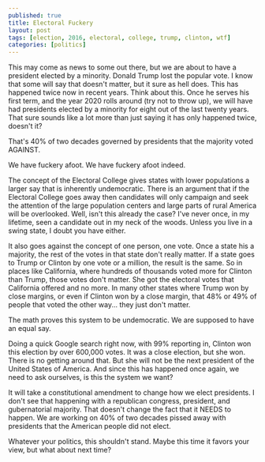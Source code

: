 ```yaml
---
published: true
title: Electoral Fuckery
layout: post
tags: [election, 2016, electoral, college, trump, clinton, wtf]
categories: [politics]
---
```

This may come as news to some out there, but we are about to have a president elected by a minority. Donald Trump lost the popular vote. I know that some will say that doesn't matter, but it sure as hell does. This has happened twice now in recent years. Think about this. Once he serves his first term, and the year 2020 rolls around (try not to throw up), we will have had presidents elected by a minority for eight out of the last twenty years. That sure sounds like a lot more than just saying it has only happened twice, doesn't it?

That's 40% of two decades governed by presidents that the majority voted AGAINST.

We have fuckery afoot. We have fuckery afoot indeed.

The concept of the Electoral College gives states with lower populations a larger say that is inherently undemocratic. There is an argument that if the Electoral College goes away then candidates will only campaign and seek the attention of the large population centers and large parts of rural America will be overlooked. Well, isn't this already the case? I've never once, in my lifetime, seen a candidate out in my neck of the woods. Unless you live in a swing state, I doubt you have either.

It also goes against the concept of one person, one vote. Once a state his a majority, the rest of the votes in that state don't really matter. If a state goes to Trump or Clinton by one vote or a million, the result is the same. So in places like California, where hundreds of thousands voted more for Clinton than Trump, those votes don't matter. She got the electoral votes that California offered and no more. In many other states where Trump won by close margins, or even if Clinton won by a close margin, that 48% or 49% of people that voted the other way... they just don't matter.

The math proves this system to be undemocratic. We are supposed to have an equal say.

Doing a quick Google search right now, with 99% reporting in, Clinton won this election by over 600,000 votes. It was a close election, but she won. There is no getting around that. But she will not be the next president of the United States of America. And since this has happened once again, we need to ask ourselves, is this the system we want?

It will take a constitutional amendment to change how we elect presidents. I don't see that happening with a republican congress, president, and gubernatorial majority. That doesn't change the fact that it NEEDS to happen. We are working on 40% of two decades pissed away with presidents that the American people did not elect.

Whatever your politics, this shouldn't stand. Maybe this time it favors your view, but what about next time?